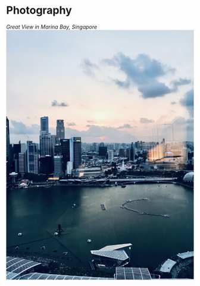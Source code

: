 # Photography

*Great View in Marina Bay, Singapore*
![Great View in Marina Bay, Singapore](/images/singapore.jpg)